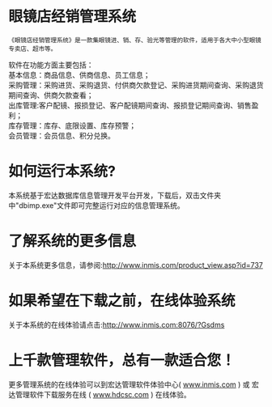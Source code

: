 # 眼镜店经销管理系统

    《眼镜店经销管理系统》是一款集眼镜进、销、存、验光等管理的软件，适用于各大中小型眼镜专卖店、超市等。
    
软件在功能方面主要包括：  
基本信息：商品信息、供商信息、员工信息；  
采购管理：采购进货、采购退货、付供商欠款登记、采购进货期间查询、采购退货期间查询、供商欠款查看；  
出库管理:客户配镜、报损登记、客户配镜期间查询、报损登记期间查询、销售盈利；  
库存管理：库存、底限设置、库存预警；  
会员管理：会员信息、积分兑换。   
    
# 如何运行本系统?

本系统基于宏达数据库信息管理开发平台开发，下载后，双击文件夹中"dbimp.exe"文件即可完整运行对应的信息管理系统。

# 了解系统的更多信息

关于本系统更多信息，请参阅:http://www.inmis.com/product_view.asp?id=737

# 如果希望在下载之前，在线体验系统

关于本系统的在线体验请点击:http://www.inmis.com:8076/?Gsdms

# 上千款管理软件，总有一款适合您！

更多管理系统的在线体验可以到宏达管理软件体验中心( www.inmis.com ) 或 宏达管理软件下载服务在线 ( www.hdcsc.com ) 在线体验。




